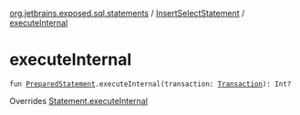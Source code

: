 [org.jetbrains.exposed.sql.statements](../index.md) / [InsertSelectStatement](index.md) / [executeInternal](.)

# executeInternal

`fun `[`PreparedStatement`](http://docs.oracle.com/javase/6/docs/api/java/sql/PreparedStatement.html)`.executeInternal(transaction: `[`Transaction`](../../org.jetbrains.exposed.sql/-transaction/index.md)`): Int?`

Overrides [Statement.executeInternal](../-statement/execute-internal.md)

